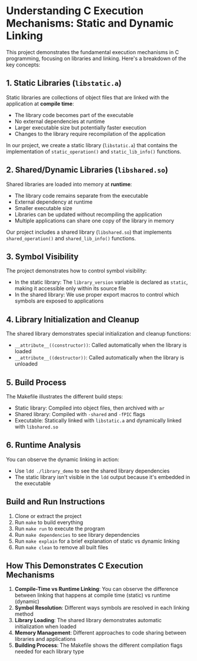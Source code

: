 # Understanding C Execution Mechanisms: Static and Dynamic Linking

This project demonstrates the fundamental execution mechanisms in C programming, focusing on libraries and linking. Here's a breakdown of the key concepts:

## 1. Static Libraries (`libstatic.a`)

Static libraries are collections of object files that are linked with the application at **compile time**:

- The library code becomes part of the executable
- No external dependencies at runtime
- Larger executable size but potentially faster execution
- Changes to the library require recompilation of the application

In our project, we create a static library (`libstatic.a`) that contains the implementation of `static_operation()` and `static_lib_info()` functions.

## 2. Shared/Dynamic Libraries (`libshared.so`)

Shared libraries are loaded into memory at **runtime**:

- The library code remains separate from the executable
- External dependency at runtime
- Smaller executable size
- Libraries can be updated without recompiling the application
- Multiple applications can share one copy of the library in memory

Our project includes a shared library (`libshared.so`) that implements `shared_operation()` and `shared_lib_info()` functions.

## 3. Symbol Visibility

The project demonstrates how to control symbol visibility:

- In the static library: The `library_version` variable is declared as `static`, making it accessible only within its source file
- In the shared library: We use proper export macros to control which symbols are exposed to applications

## 4. Library Initialization and Cleanup

The shared library demonstrates special initialization and cleanup functions:

- `__attribute__((constructor))`: Called automatically when the library is loaded
- `__attribute__((destructor))`: Called automatically when the library is unloaded

## 5. Build Process

The Makefile illustrates the different build steps:

- Static library: Compiled into object files, then archived with `ar`
- Shared library: Compiled with `-shared` and `-fPIC` flags
- Executable: Statically linked with `libstatic.a` and dynamically linked with `libshared.so`

## 6. Runtime Analysis

You can observe the dynamic linking in action:

- Use `ldd ./library_demo` to see the shared library dependencies
- The static library isn't visible in the `ldd` output because it's embedded in the executable

## Build and Run Instructions

1. Clone or extract the project
2. Run `make` to build everything
3. Run `make run` to execute the program
4. Run `make dependencies` to see library dependencies
5. Run `make explain` for a brief explanation of static vs dynamic linking
6. Run `make clean` to remove all built files

## How This Demonstrates C Execution Mechanisms

1. **Compile-Time vs Runtime Linking**: You can observe the difference between linking that happens at compile time (static) vs runtime (dynamic)
2. **Symbol Resolution**: Different ways symbols are resolved in each linking method
3. **Library Loading**: The shared library demonstrates automatic initialization when loaded
4. **Memory Management**: Different approaches to code sharing between libraries and applications
5. **Building Process**: The Makefile shows the different compilation flags needed for each library type
